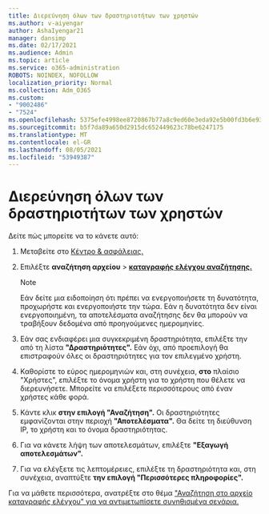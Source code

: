 ```yaml
---
title: Διερεύνηση όλων των δραστηριοτήτων των χρηστών
ms.author: v-aiyengar
author: AshaIyengar21
manager: dansimp
ms.date: 02/17/2021
ms.audience: Admin
ms.topic: article
ms.service: o365-administration
ROBOTS: NOINDEX, NOFOLLOW
localization_priority: Normal
ms.collection: Adm_O365
ms.custom:
- "9002486"
- "7524"
ms.openlocfilehash: 5375efe4998ee8720867b77a8c9ed60e3eda92e5b00fd3b6e93c0afab09fec2b
ms.sourcegitcommit: b5f7da89a650d2915dc652449623c78be6247175
ms.translationtype: MT
ms.contentlocale: el-GR
ms.lasthandoff: 08/05/2021
ms.locfileid: "53949387"
---
```

# <a name="investigate-all-the-users-activities"></a>Διερεύνηση όλων των δραστηριοτήτων των χρηστών

Δείτε πώς μπορείτε να το κάνετε αυτό:

1. Μεταβείτε στο [Κέντρο & ασφάλειας.](https://go.microsoft.com/fwlink/p/?linkid=2077143)
1. Επιλέξτε **αναζήτηση αρχείου**  >  **[καταγραφής ελέγχου αναζήτησης.](https://go.microsoft.com/fwlink/?linkid=2103759)**
    > [!NOTE]
    > Εάν δείτε μια ειδοποίηση ότι πρέπει να ενεργοποιήσετε τη δυνατότητα, προχωρήστε και ενεργοποιήστε την τώρα. Εάν η δυνατότητα δεν είναι ενεργοποιημένη, τα αποτελέσματα αναζήτησης δεν θα μπορούν να τραβήξουν δεδομένα από προηγούμενες ημερομηνίες.

1. Εάν σας ενδιαφέρει μια συγκεκριμένη δραστηριότητα, επιλέξτε την από τη λίστα **"Δραστηριότητες".** Εάν όχι, από προεπιλογή θα επιστραφούν όλες οι δραστηριότητες για τον επιλεγμένο χρήστη.
1. Καθορίστε το εύρος ημερομηνιών και, στη συνέχεια, **στο** πλαίσιο "Χρήστες", επιλέξτε το όνομα χρήστη για το χρήστη που θέλετε να διερευνήσετε. Μπορείτε να επιλέξετε περισσότερους από έναν χρήστες κάθε φορά.
1. Κάντε κλικ **στην επιλογή "Αναζήτηση".** Οι δραστηριότητες εμφανίζονται στην περιοχή **"Αποτελέσματα".** Θα δείτε τη διεύθυνση IP, το χρήστη και το όνομα δραστηριότητας.
1. Για να κάνετε λήψη των αποτελεσμάτων, επιλέξτε **"Εξαγωγή αποτελεσμάτων".**
1. Για να ελέγξετε τις λεπτομέρειες, επιλέξτε τη δραστηριότητα και, στη συνέχεια, αναπτύξτε **την επιλογή "Περισσότερες πληροφορίες".**

Για να μάθετε περισσότερα, ανατρέξτε στο θέμα ["Αναζήτηση στο αρχείο καταγραφής ελέγχου" για να αντιμετωπίσετε συνηθισμένα σενάρια.](https://go.microsoft.com/fwlink/?linkid=2103944)
